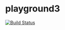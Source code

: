 # playground3

[![Build Status](https://travis-ci.org/kasperpeulen/playground3.dart.svg?branch=travis-test)](https://travis-ci.org/kasperpeulen/playground3.dart)
